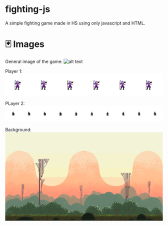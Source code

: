 # fighting-js
A simple fighting game made in HS using only javascript and HTML.

# 🃏 Images

General image of the game:
![alt text](https://i.imgur.com/D51HlWE.png)

Player 1:
![alt text](https://github.com/nicolas1612/fighting-js/blob/main/img/WizardPack/Idle.png?raw=true)

PLayer 2:
![alt text](https://github.com/nicolas1612/fighting-js/blob/main/img/enemy/Idle.png?raw=true)

Background:
![alt text](https://github.com/nicolas1612/fighting-js/blob/main/img/HillsFree.png?raw=true)